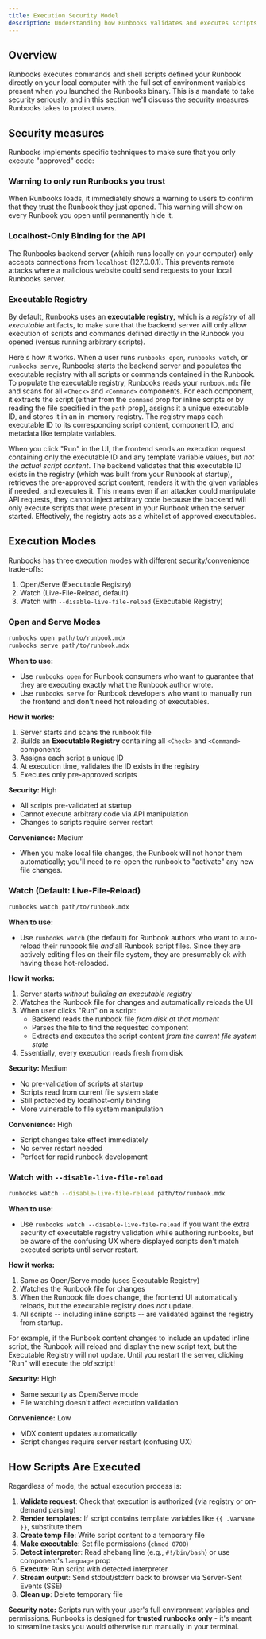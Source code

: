 ```yaml
---
title: Execution Security Model
description: Understanding how Runbooks validates and executes scripts in different modes
---
```


## Overview

Runbooks executes commands and shell scripts defined your Runbook directly on your local computer with the full set of environment variables present when you launched the Runbooks binary. This is a mandate to take security seriously, and in this section we'll discuss the security measures Runbooks takes to protect users.

## Security measures

Runbooks implements specific techniques to make sure that you only execute "approved" code:

### Warning to only run Runbooks you trust

When Runbooks loads, it immediately shows a warning to users to confirm that they trust the Runbook they just opened. This warning will show on every Runbook you open until permanently hide it.

### Localhost-Only Binding for the API

The Runbooks backend server (whicih runs locally on your computer) only accepts connections from `localhost` (127.0.0.1). This prevents remote attacks where a malicious website could send requests to your local Runbooks server.

### Executable Registry

By default, Runbooks uses an **executable registry,** which is a _registry_ of all _executable_ artifacts, to make sure that the backend server will only allow execution of scripts and commands defined directly in the Runbook you opened (versus running arbitrary scripts).

Here's how it works. When a user runs `runbooks open`, `runbooks watch`, or `runbooks serve`, Runbooks starts the backend server and populates the executable registry with all scripts or commands contained in the Runbook. To populate the executable registry, Runbooks reads your `runbook.mdx` file and scans for all `<Check>` and `<Command>` components. For each component, it extracts the script (either from the `command` prop for inline scripts or by reading the file specified in the `path` prop), assigns it a unique executable ID, and stores it in an in-memory registry. The registry maps each executable ID to its corresponding script content, component ID, and metadata like template variables.

When you click "Run" in the UI, the frontend sends an execution request containing only the executable ID and any template variable values, but _not the actual script content_. The backend validates that this executable ID exists in the registry (which was built from your Runbook at startup), retrieves the pre-approved script content, renders it with the given variables if needed, and executes it. This means even if an attacker could manipulate API requests, they cannot inject arbitrary code because the backend will only execute scripts that were present in your Runbook when the server started. Effectively, the registry acts as a whitelist of approved executables.

## Execution Modes

Runbooks has three execution modes with different security/convenience trade-offs:

1. Open/Serve (Executable Registry)
2. Watch (Live-File-Reload, default)
3. Watch with `--disable-live-file-reload` (Executable Registry)

### Open and Serve Modes
```bash
runbooks open path/to/runbook.mdx
runbooks serve path/to/runbook.mdx
```

**When to use:**
- Use `runbooks open` for Runbook consumers who want to guarantee that they are executing exactly what the Runbook author wrote.
- Use `runbooks serve` for Runbook developers who want to manually run the frontend and don't need hot reloading of executables.

**How it works:**
1. Server starts and scans the runbook file
2. Builds an **Executable Registry** containing all `<Check>` and `<Command>` components
3. Assigns each script a unique ID
4. At execution time, validates the ID exists in the registry
5. Executes only pre-approved scripts

**Security:** High
- All scripts pre-validated at startup
- Cannot execute arbitrary code via API manipulation
- Changes to scripts require server restart

**Convenience:** Medium
- When you make local file changes, the Runbook will not honor them automatically; you'll need to re-open the runbook to "activate" any new file changes.

### Watch (Default: Live-File-Reload)
```bash
runbooks watch path/to/runbook.mdx
```

**When to use:**
- Use `runbooks watch` (the default) for Runbook authors who want to auto-reload their runbook file _and_ all Runbook script files. Since they are actively editing files on their file system, they are presumably ok with having these hot-reloaded.

**How it works:**
1. Server starts _without building an executable registry_
2. Watches the Runbook file for changes and automatically reloads the UI
3. When user clicks "Run" on a script:
   - Backend reads the runbook file _from disk at that moment_
   - Parses the file to find the requested component
   - Extracts and executes the script content _from the current file system state_
4. Essentially, every execution reads fresh from disk

**Security:** Medium
- No pre-validation of scripts at startup
- Scripts read from current file system state
- Still protected by localhost-only binding
- More vulnerable to file system manipulation

**Convenience:** High
- Script changes take effect immediately
- No server restart needed
- Perfect for rapid runbook development

### Watch with `--disable-live-file-reload`
```bash
runbooks watch --disable-live-file-reload path/to/runbook.mdx
```

**When to use:**
- Use `runbooks watch --disable-live-file-reload` if you want the extra security of executable registry validation while authoring runbooks, but be aware of the confusing UX where displayed scripts don't match executed scripts until server restart.

**How it works:**
1. Same as Open/Serve mode (uses Executable Registry)
2. Watches the Runbook file for changes
3. When the Runbook file does change, the frontend UI automatically reloads, but the executable registry does _not_ update.
4. All scripts -- including inline scripts -- are validated against the registry from startup.

For example, if the Runbook content changes to include an updated inline script, the Runbook will reload and display the new script text, but the Executable Registry will not update. Until you restart the server, clicking "Run" will execute the _old_ script!

**Security:** High
- Same security as Open/Serve mode
- File watching doesn't affect execution validation

**Convenience:** Low
- MDX content updates automatically
- Script changes require server restart (confusing UX)

## How Scripts Are Executed

Regardless of mode, the actual execution process is:

1. **Validate request**: Check that execution is authorized (via registry or on-demand parsing)
2. **Render templates**: If script contains template variables like `{{ .VarName }}`, substitute them
3. **Create temp file**: Write script content to a temporary file
4. **Make executable**: Set file permissions (`chmod 0700`)
5. **Detect interpreter**: Read shebang line (e.g., `#!/bin/bash`) or use component's `language` prop
6. **Execute**: Run script with detected interpreter
7. **Stream output**: Send stdout/stderr back to browser via Server-Sent Events (SSE)
8. **Clean up**: Delete temporary file

**Security note:** Scripts run with your user's full environment variables and permissions. Runbooks is designed for **trusted runbooks only** - it's meant to streamline tasks you would otherwise run manually in your terminal.

